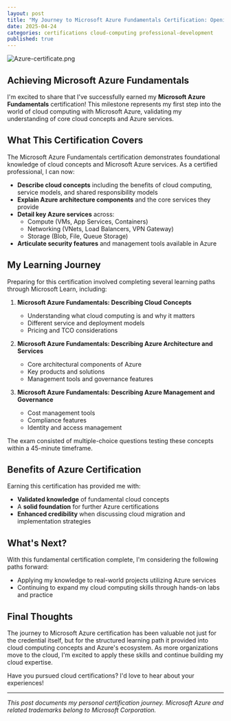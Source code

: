 ```yaml
---
layout: post
title: "My Journey to Microsoft Azure Fundamentals Certification: Opening Doors to Cloud Computing"
date: 2025-04-24
categories: certifications cloud-computing professional-development
published: true
---
```


![Azure-certificate.png]({{site.baseurl}}/_posts/Azure-certificate.png)


## Achieving Microsoft Azure Fundamentals

I'm excited to share that I've successfully earned my **Microsoft Azure Fundamentals** certification! This milestone represents my first step into the world of cloud computing with Microsoft Azure, validating my understanding of core cloud concepts and Azure services.

## What This Certification Covers

The Microsoft Azure Fundamentals certification demonstrates foundational knowledge of cloud concepts and Microsoft Azure services. As a certified professional, I can now:

- **Describe cloud concepts** including the benefits of cloud computing, service models, and shared responsibility models
- **Explain Azure architecture components** and the core services they provide
- **Detail key Azure services** across:
  - Compute (VMs, App Services, Containers)
  - Networking (VNets, Load Balancers, VPN Gateway)
  - Storage (Blob, File, Queue Storage)
- **Articulate security features** and management tools available in Azure

## My Learning Journey

Preparing for this certification involved completing several learning paths through Microsoft Learn, including:

1. **Microsoft Azure Fundamentals: Describing Cloud Concepts** 
   - Understanding what cloud computing is and why it matters
   - Different service and deployment models
   - Pricing and TCO considerations

2. **Microsoft Azure Fundamentals: Describing Azure Architecture and Services** 
   - Core architectural components of Azure
   - Key products and solutions
   - Management tools and governance features

3. **Microsoft Azure Fundamentals: Describing Azure Management and Governance** 
   - Cost management tools
   - Compliance features
   - Identity and access management

The exam consisted of multiple-choice questions testing these concepts within a 45-minute timeframe.

## Benefits of Azure Certification

Earning this certification has provided me with:

- **Validated knowledge** of fundamental cloud concepts
- A **solid foundation** for further Azure certifications
- **Enhanced credibility** when discussing cloud migration and implementation strategies

## What's Next?

With this fundamental certification complete, I'm considering the following paths forward:

- Applying my knowledge to real-world projects utilizing Azure services
- Continuing to expand my cloud computing skills through hands-on labs and practice

## Final Thoughts

The journey to Microsoft Azure certification has been valuable not just for the credential itself, but for the structured learning path it provided into cloud computing concepts and Azure's ecosystem. As more organizations move to the cloud, I'm excited to apply these skills and continue building my cloud expertise.

Have you pursued cloud certifications? I'd love to hear about your experiences!

---

*This post documents my personal certification journey. Microsoft Azure and related trademarks belong to Microsoft Corporation.*


